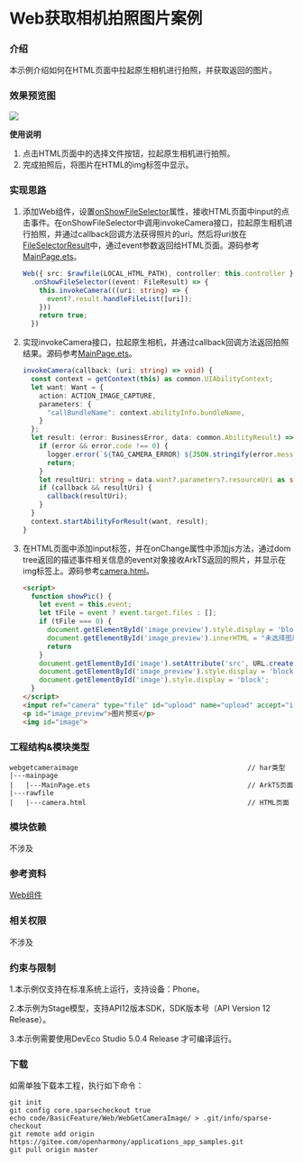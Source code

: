 # Web获取相机拍照图片案例

### 介绍

本示例介绍如何在HTML页面中拉起原生相机进行拍照，并获取返回的图片。

### 效果预览图

![](./entry/src/main/resources/base/media/web_get_camera_image.gif)

**使用说明**
1. 点击HTML页面中的选择文件按钮，拉起原生相机进行拍照。
2. 完成拍照后，将图片在HTML的img标签中显示。

### 实现思路
1. 添加Web组件，设置[onShowFileSelector](https://gitee.com/openharmony/docs/blob/master/zh-cn/application-dev/reference/apis-arkweb/ts-basic-components-web.md#onshowfileselector9)属性，接收HTML页面中input的点击事件。在onShowFileSelector中调用invokeCamera接口，拉起原生相机进行拍照，并通过callback回调方法获得照片的uri。然后将uri放在[FileSelectorResult](https://gitee.com/openharmony/docs/blob/master/zh-cn/application-dev/reference/apis-arkweb/ts-basic-components-web.md#fileselectorresult9)中，通过event参数返回给HTML页面。源码参考[MainPage.ets](./webgetcameraimage/src/main/ets/components/mainpage/MainPage.ets)。

    ```typescript
    Web({ src: $rawfile(LOCAL_HTML_PATH), controller: this.controller })
      .onShowFileSelector((event: FileResult) => { 
        this.invokeCamera(((uri: string) => {
          event?.result.handleFileList([uri]);
        }))
        return true;
      })
    ```

2. 实现invokeCamera接口，拉起原生相机，并通过callback回调方法返回拍照结果。源码参考[MainPage.ets](./webgetcameraimage/src/main/ets/components/mainpage/MainPage.ets)。

    ```typescript
    invokeCamera(callback: (uri: string) => void) {
      const context = getContext(this) as common.UIAbilityContext;
      let want: Want = {
        action: ACTION_IMAGE_CAPTURE,
        parameters: {
          "callBundleName": context.abilityInfo.bundleName,
        }
      };
      let result: (error: BusinessError, data: common.AbilityResult) => void = (error: BusinessError, data: common.AbilityResult) => {
        if (error && error.code !== 0) {
          logger.error(`${TAG_CAMERA_ERROR} ${JSON.stringify(error.message)}`);
          return;
        }
        let resultUri: string = data.want?.parameters?.resourceUri as string;
        if (callback && resultUri) {
          callback(resultUri);
        }
      }
      context.startAbilityForResult(want, result);
    }
    ```

3. 在HTML页面中添加input标签，并在onChange属性中添加js方法，通过dom tree返回的描述事件相关信息的event对象接收ArkTS返回的照片，并显示在img标签上。源码参考[camera.html](./webgetcameraimage/src/main/resources/rawfile/camera.html)。

    ```html
    <script>
      function showPic() {
        let event = this.event;
        let tFile = event ? event.target.files : [];
        if (tFile === 0) {
          document.getElementById('image_preview').style.display = 'block';
          document.getElementById('image_preview').innerHTML = "未选择图片";
          return
        }
        document.getElementById('image').setAttribute('src', URL.createObjectURL(tFile[0]));
        document.getElementById('image_preview').style.display = 'block';
        document.getElementById('image').style.display = 'block';
      }
    </script>
    <input ref="camera" type="file" id="upload" name="upload" accept="image/*" capture="upload" onchange="showPic()" />
    <p id="image_preview">图片预览</p>
    <img id="image">
    ```

### 工程结构&模块类型

   ```
   webgetcameraimage                                          // har类型
   |---mainpage
   |   |---MainPage.ets                                       // ArkTS页面
   |---rawfile
   |   |---camera.html                                        // HTML页面
   ```

### 模块依赖

不涉及

### 参考资料

[Web组件](https://gitee.com/openharmony/docs/blob/master/zh-cn/application-dev/reference/apis-arkweb/ts-basic-components-web.md)

### 相关权限

不涉及

### 约束与限制

1.本示例仅支持在标准系统上运行，支持设备：Phone。

2.本示例为Stage模型，支持API12版本SDK，SDK版本号（API Version 12 Release）。

3.本示例需要使用DevEco Studio 5.0.4 Release 才可编译运行。

### 下载

如需单独下载本工程，执行如下命令：
```
git init
git config core.sparsecheckout true
echo code/BasicFeature/Web/WebGetCameraImage/ > .git/info/sparse-checkout
git remote add origin https://gitee.com/openharmony/applications_app_samples.git
git pull origin master
```
